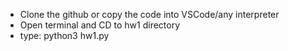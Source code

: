 * Clone the github or copy the code into VSCode/any interpreter
* Open terminal and CD to hw1 directory
* type: python3 hw1.py
